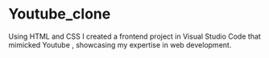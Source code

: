 # Youtube_clone
Using HTML and  CSS I created a frontend project in Visual Studio Code that mimicked Youtube , showcasing my expertise in web development.
